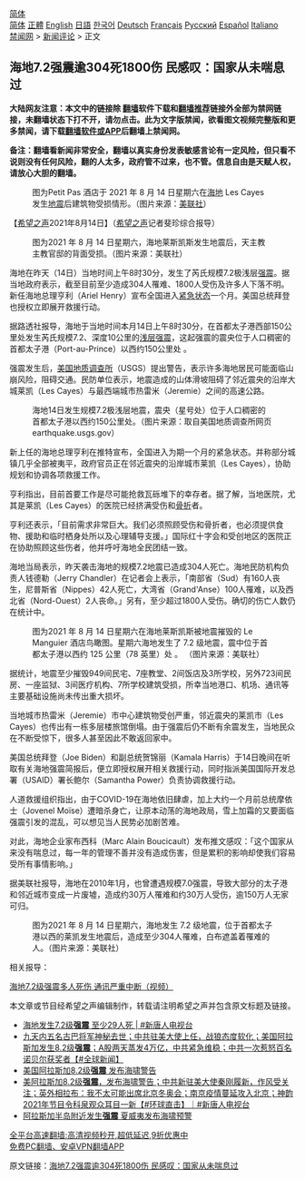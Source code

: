  <!-- 面包屑导航 --> <div class="breadcrumb"><!-- GTranslate: https://gtranslate.io/ -->  <div class="switcher notranslate">  <div class="selected">  <a href="#" onclick="return false;"> 简体</a>  </div>  <div class="option">  <a href="https://www.bannedbook.org" onclick="doGTranslate('zh-CN|zh-CN');jQuery('div.switcher div.selected a').html(jQuery(this).html());return false;" title="简体中文" class="nturl selected"> 简体</a>  <a href="https://www.bannedbook.org/zh-tw/" onclick="doGTranslate('zh-CN|zh-TW');jQuery('div.switcher div.selected a').html(jQuery(this).html());return false;" title="繁體中文" class="nturl"> 正體</a>  <a href="https://www.bannedbook.org/en/" onclick="doGTranslate('zh-CN|en');jQuery('div.switcher div.selected a').html(jQuery(this).html());return false;" title="English" class="nturl"> English</a>  <a href="https://www.bannedbook.org/ja/" onclick="doGTranslate('zh-CN|ja');jQuery('div.switcher div.selected a').html(jQuery(this).html());return false;" title="日本語" class="nturl"> 日語</a>  <a href="https://www.bannedbook.org/ko/" onclick="doGTranslate('zh-CN|ko');jQuery('div.switcher div.selected a').html(jQuery(this).html());return false;" title="한국어" class="nturl"> 한국어</a>  <a href="https://www.bannedbook.org/de/" onclick="doGTranslate('zh-CN|de');jQuery('div.switcher div.selected a').html(jQuery(this).html());return false;" title="Deutsch" class="nturl"> Deutsch</a>  <a href="https://www.bannedbook.org/fr/" onclick="doGTranslate('zh-CN|fr');jQuery('div.switcher div.selected a').html(jQuery(this).html());return false;" title="Français" class="nturl"> Français</a>  <a href="https://www.bannedbook.org/ru/" onclick="doGTranslate('zh-CN|ru');jQuery('div.switcher div.selected a').html(jQuery(this).html());return false;" title="Русский" class="nturl"> Русский</a>  <a href="https://www.bannedbook.org/es/" onclick="doGTranslate('zh-CN|es');jQuery('div.switcher div.selected a').html(jQuery(this).html());return false;" title="Español" class="nturl"> Español</a>  <a href="https://www.bannedbook.org/it/" onclick="doGTranslate('zh-CN|it');jQuery('div.switcher div.selected a').html(jQuery(this).html());return false;" title="Italiano" class="nturl"> Italiano</a>  </div>  </div>      <div class='breadcrumb-sub'><!-- Breadcrumb NavXT 6.3.0 --> <a href="https://www.bannedbook.org/" class="home">禁闻网</a> &gt; <a href="https://www.bannedbook.org/bnews/comments/" class="category">新闻评论</a> &gt; 正文</div></div><h2>海地7.2强震逾304死1800伤 民感叹：国家从未喘息过</h2> <p class="notice"><b>大陆网友注意：本文中的链接除 <a href="https://github.com/bannedbook/fanqiang" >翻墙</a>软件下载和<a href="https://github.com/killgcd/justmysocks/blob/master/README.md">翻墙推荐</a>链接外全部为禁网链接，未翻墙状态下打不开，请勿点击。此为文字版禁闻，欲看图文视频完整版和更多禁闻，请下载<a href="https://github.com/bannedbook/fanqiang">翻墙软件或APP</a>后翻墙上禁闻网。</p><p>备注：翻墙看新闻非常安全，翻墙以真实身份发表敏感言论有一定风险，但只看不说则没有任何风险，翻的人太多，政府管不过来，也不管。信息自由是天赋人权，请放心大胆的翻墙。</b></p>  <div class="entry"> <figure> <p><figcaption>图为Petit Pas 酒店于 2021 年 8 月 14 日星期六在<a href="https://www.bannedbook.org/bnews/tag/%e6%b5%b7%e5%9c%b0/" class="st_tag internal_tag" rel="tag" title="标签 海地 下的日志">海地</a> Les Cayes 发生<a href="https://www.bannedbook.org/bnews/tag/%e5%9c%b0%e9%9c%87/" class="st_tag internal_tag" rel="tag" title="标签 地震 下的日志">地震</a>后建筑物受损情形。（图片来源：<a href="https://www.bannedbook.org/bnews/tag/%E7%BE%8E%E8%81%94%E7%A4%BE/" class="st_tag internal_tag" rel="tag" title="标签 美联社 下的日志">美联社</a>）</figcaption></figure> <p>【<span class='wp_keywordlink_affiliate'><a href="https://www.soundofhope.org" title="希望之声" target="_blank">希望之声</a></span>2021年8月14日】（<a href="https://www.bannedbook.org/bnews/tag/%e5%b8%8c%e6%9c%9b%e4%b9%8b%e5%a3%b0/" class="st_tag internal_tag" rel="tag" title="标签 希望之声 下的日志">希望之声</a>记者斐珍综合报导）</p> <figure><figcaption>图为2021 年 8 月 14 日星期六，海地莱斯凯斯发生地震后，天主教主教官邸的背面受损。（图片来源：美联社）</figcaption></figure> <p>海地在昨天（14日）当地时间上午8时30分，发生了芮氏规模7.2极浅层<a href="https://www.bannedbook.org/bnews/tag/%e5%bc%ba%e9%9c%87/" class="st_tag internal_tag" rel="tag" title="标签 强震 下的日志">强震</a>。据当地政府表示，截至目前至少造成304人罹难、1800人受伤及许多人下落不明。新任海地总理亨利（Ariel Henry）宣布全国进入<a href="https://www.bannedbook.org/bnews/tag/%E7%B4%A7%E6%80%A5%E7%8A%B6%E6%80%81/" class="st_tag internal_tag" rel="tag" title="标签 紧急状态 下的日志">紧急状态</a>一个月。美国总统拜登也授权立即展开救援行动。</p> <p>据路透社报导，海地于当地时间本月14日上午8时30分，在首都太子港西部150公里处发生芮氏规模7.2、深度10公里的<a href="https://www.bannedbook.org/bnews/tag/%e6%b5%85%e5%b1%82%e5%bc%ba%e9%9c%87/" class="st_tag internal_tag" rel="tag" title="标签 浅层强震 下的日志">浅层强震</a>，这起强震的震央位于人口稠密的首都太子港（Port-au-Prince）以西约150公里处 。</p> <p>强震发生后，<a href="https://www.bannedbook.org/bnews/tag/%E7%BE%8E%E5%9B%BD%E5%9C%B0%E8%B4%A8%E8%B0%83%E6%9F%A5%E6%89%80/" class="st_tag internal_tag" rel="tag" title="标签 美国地质调查所 下的日志">美国地质调查所</a>（USGS）提出警告，表示许多海地居民可能面临山崩风险，阻碍交通。民防单位表示，地震造成的山体滑坡阻碍了邻近震央的沿岸大城莱凯（Les Cayes）与最西端城市热雷米（Jeremie）之间的高速公路。</p>  <figure><figcaption>海地14日发生规模7.2极浅层地震，震央（星号处）位于人口稠密的首都太子港以西约150公里处。（图片来源：取自美国地质调查所网页earthquake.usgs.gov）</figcaption></figure> <p>新上任的海地总理亨利在推特宣布，全国进入为期一个月的紧急状态。并称部分城镇几乎全部被夷平，政府官员正在邻近震央的沿岸城市莱凯（Les Cayes），协助规划和协调各项救援工作。</p> <p>亨利指出，目前首要工作是尽可能抢救瓦砾堆下的幸存者。据了解，当地医院，尤其是莱凯（Les Cayes）的医院已经挤满受伤和<a href="https://www.bannedbook.org/bnews/tag/%E9%AA%A8%E6%8A%98/" class="st_tag internal_tag" rel="tag" title="标签 骨折 下的日志">骨折</a>者。</p> <p>亨利还表示，「目前需求非常巨大。我们必须照顾受伤和骨折者，也必须提供食物、援助和临时栖身处所以及心理辅导支援。」国际红十字会和受创地区的医院正在协助照顾这些伤者，他并呼吁海地全民团结一致。</p> <p>海地当局表示，昨天袭击海地的规模7.2地震已造成304人死亡。海地民防机构负责人钱德勒（Jerry Chandler）在记者会上表示，「南部省（Sud）有160人丧生，尼普斯省（Nippes）42人死亡，大湾省（Grand&#x27;Anse）100人罹难，以及西北省（Nord-Ouest）2人丧命。」另有，至少超过1800人受伤。确切的伤亡人数仍在统计中。</p>  <figure><figcaption>图为2021 年 8 月 14 日星期六在海地莱斯凯斯被地震摧毁的 Le Manguier 酒店鸟瞰图。星期六海地发生了 7.2 级地震，震中位于首都太子港以西约 125 公里（78 英里）处 。 （图片来源：美联社）</figcaption></figure> <p>据统计，地震至少摧毁949间民宅、7座教堂、2间饭店及3所学校，另外723间民房、一座监狱、3间医疗机构、7所学校建筑受损，所幸当地港口、机场、通讯等主要基础设施尚未传出重大损坏。</p> <p>当地城市热雷米（Jeremie）市中心建筑物受创严重，邻近震央的莱凯市（Les Cayes）也传出有一栋多层楼旅馆倒塌。由于强震后仍不断有余震发生，当地民众在不断受惊下，很多人甚至因此不敢返回家中。</p> <p>美国总统拜登（Joe Biden）和副总统贺锦丽（Kamala Harris）于14日晚间在听取有关海地强震简报后，便立即授权展开相关救援行动，同时指派美国国际开发总署（USAID）署长鲍尔（Samantha Power）负责协调救援行动。</p> <p>人道救援组织指出，由于COVID-19在海地依旧肆虐，加上大约一个月前总统摩依士（Jovenel Moïse）遭暗杀身亡，让原本动荡的海地政局，雪上加霜的又要面临强震引发的混乱，可以想见当人民势必加剧苦难。</p>  <p>对此，海地企业家布西科（Marc Alain Boucicault）发布推文感叹：「这个国家从来没有喘息过，每一年的管理不善并没有造成伤害，但是累积的影响却使我们容易受所有事情影响。」</p> <p>据美联社报导，海地在2010年1月，也曾遭遇规模7.0强震，导致大部分的太子港和邻近城市变成一片废墟，造成约30万人罹难和约30万人受伤，逾150万人无家可归。</p> <figure><figcaption>图为2021 年 8 月 14 日星期六，海地发生 7.2 级地震，位于首都太子港以西的莱凯发生地震后，造成至少304人罹难，白布遮盖着罹难的人。（图片来源：美联社）</figcaption></figure> <p>相关报导：</p> <p><a href="https://www.soundofhope.org/post/535442">海地7.2级强震多人死伤 通讯严重中断（视频）</a></p>  <p>本文章或节目经希望之声编辑制作，转载请注明希望之声并包含原文标题及链接。 </p> <ul class='op-related-articles' title='相关阅读'> <li><a href='https://www.bannedbook.org/bnews/bannedvideo/20210815/1606470.html' target='_blank'>海地发生7.2级<b>强震</b> 至少29人死 | #新唐人电视台</a></li> <li><a href='https://www.bannedbook.org/bnews/bannedvideo/20210730/1596751.html' target='_blank'>九天内五名古巴将军神秘去世；中共驻美大使上任，战狼态度软化；美国阿拉斯加发生8.2级<b>强震</b>；A股两天蒸发4万亿，中共紧急维稳；中共一次惹怒百名诺贝尔获奖者【#全球新闻】</a></li> <li><a href='https://www.bannedbook.org/bnews/bannedvideo/20210730/1596676.html' target='_blank'>美国阿拉斯加8.2级<b>强震</b> 发布海啸警告</a></li> <li><a href='https://www.bannedbook.org/bnews/bannedvideo/20210730/1596635.html' target='_blank'>美阿拉斯加8.2级<b>强震</b>，发布海啸警告；中共新驻美大使秦刚履新，作风受关注；英外相拉布：我不太可能出席北京冬奥会；南京疫情蔓延攻入北京；神韵2021年节目令科泉观众耳目一新【#环球直击】｜#新唐人电视台</a></li> <li><a href='https://www.bannedbook.org/bnews/worldnews/usa/20210729/1596445.html' target='_blank'>阿拉斯加半岛附近发生<b>强震</b> 夏威夷发布海啸预警</a></li> </ul> <p class="texttj"> <a href="https://github.com/bannedbook/fanqiang/wiki/V2ray%E6%9C%BA%E5%9C%BA" target="_blank">全平台高速翻墙:高清视频秒开,超低延迟,9折优惠中</a><br/> <a href="https://github.com/bannedbook/fanqiang/wiki/%E7%A6%81%E9%97%BB%E7%BD%91%E5%AE%89%E5%8D%93%E7%BF%BB%E5%A2%99%E6%96%B0%E9%97%BBAPP" target="_blank">免费PC翻墙、安卓VPN翻墙APP</a></p><p>原文链接：<a class="src_link"  href="https://www.soundofhope.org/post/535490" target="_blank">海地7.2强震逾304死1800伤 民感叹：国家从未喘息过</a></p><a name='sharetosocial'></a>  <div style="margin-bottom:5px;padding-bottom:5px;clear:both"> <div id="archive-pix-1" class="banner-ads"> <!-- AuctionX Display platform tag START --> <div id="26318x728x90x621x_ADSLOT2" clicktrack="%%CLICK_URL_ESC%%"></div> <!-- AuctionX Display platform tag END --> </div> <div id="archive-pix-2" class="banner-ads"> <!-- AuctionX Display platform tag START --> <div id="26315x300x250x621x_ADSLOT2" clicktrack="%%CLICK_URL_ESC%%"></div> <!-- AuctionX Display platform tag END --> </div> </div>  <div id="archive-pix-1" class="banner-ads"> <!-- AuctionX Display platform tag START --> <div id="26318x728x90x621x_ADSLOT3" clicktrack="%%CLICK_URL_ESC%%"></div> <!-- AuctionX Display platform tag END --> </div> </div><!--END ENTRY--> 